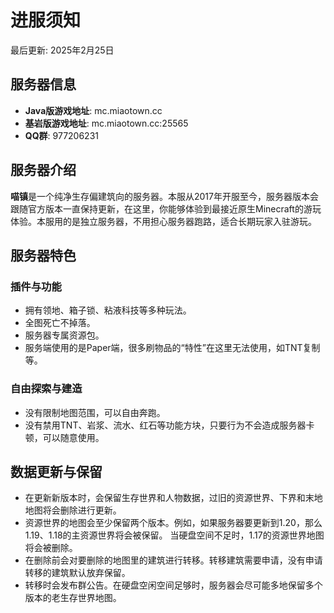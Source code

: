 # 进服须知

最后更新: 2025年2月25日


## 服务器信息

- **Java版游戏地址**: mc.miaotown.cc
- **基岩版游戏地址**: mc.miaotown.cc:25565
- **QQ群**: 977206231


## 服务器介绍

**喵镇**是一个纯净生存偏建筑向的服务器。本服从2017年开服至今，服务器版本会跟随官方版本一直保持更新，在这里，你能够体验到最接近原生Minecraft的游玩体验。本服用的是独立服务器，不用担心服务器跑路，适合长期玩家入驻游玩。


## 服务器特色

### 插件与功能

- 拥有领地、箱子锁、粘液科技等多种玩法。
- 全图死亡不掉落。
- 服务器专属资源包。
- 服务端使用的是Paper端，很多刷物品的“特性”在这里无法使用，如TNT复制等。

### 自由探索与建造

- 没有限制地图范围，可以自由奔跑。
- 没有禁用TNT、岩浆、流水、红石等功能方块，只要行为不会造成服务器卡顿，可以随意使用。


## 数据更新与保留

- 在更新新版本时，会保留生存世界和人物数据，过旧的资源世界、下界和末地地图将会删除进行更新。
- 资源世界的地图会至少保留两个版本。例如，如果服务器要更新到1.20，那么1.19、1.18的主资源世界将会被保留。 当硬盘空间不足时，1.17的资源世界地图将会被删除。
- 在删除前会对要删除的地图里的建筑进行转移。转移建筑需要申请，没有申请转移的建筑默认放弃保留。
- 转移时会发布群公告。在硬盘空闲空间足够时，服务器会尽可能多地保留多个版本的老生存世界地图。
